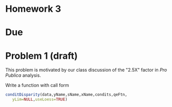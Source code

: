 
# Homework 3

# Due



# Problem 1 (draft)

This problem is motivated by our class discussion of the "2.5X" factor
in *Pro Publica* analysis.

Write a function with call form

``` r
conditDisparity(data,yName,sName,xName,condits,qeFtn,
   yLim=NULL,useLoess=TRUE) 
```
